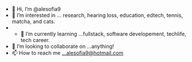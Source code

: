 - 👋 Hi, I’m @alesofia9
- 👀 I’m interested in ... research, hearing loss, education, edtech, tennis, matcha, and cats.
- - 🌱 I’m currently learning ...fullstack, software developement, techlife, tech career. 
- 💞️ I’m looking to collaborate on ...anything!
- 📫 How to reach me ...alesofia9@hotmail.com

<!---
alesofia9/alesofia9 is a ✨ special ✨ repository because its `README.md` (this file) appears on your GitHub profile.
You can click the Preview link to take a look at your changes.
--->
